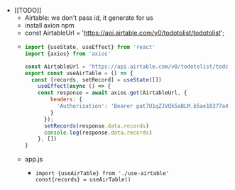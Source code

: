 - [[TODO]]
	- Airtable: we don't pass id, it generate for us
	- install axion npm
	- const AirtableUrl = 'https://api.airtable.com/v0/todotolist/todotolist';
	- ```use-airtable.js
	  import {useState, useEffect} from 'react'
	  import {axios} from 'axios'
	  
	  const AirtableUrl = 'https://api.airtable.com/v0/todotolist/todotolist';
	  export const useAirTable = () => {
	  	const [records, setRecord] = useState([])
	      useEffect(async () => {
	      const response = await axios.get(AirtableUrl, {
	          headers: {
	            'Authorization': 'Bearer pat7U1qZJVQk5aBLM.b5ae18377a434a6b07d3467f7b89fb1022fa5b689095ae1ee4f717c94fa891db' 
	          }
	        });
	        setRecords(response.data.records)
	        console.log(response.data.records)
	      }, [])
	  }
	  ```
	- app.js
		- ```
		  import {useAirTable} from './use-airtable'
		  const{records} = useAirTable()
		  
		  ```